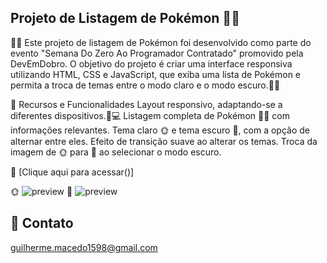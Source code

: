 ## Projeto de Listagem de Pokémon 🐱‍🐉

🚀🚀 Este projeto de listagem de Pokémon foi desenvolvido como parte do evento "Semana Do Zero Ao Programador Contratado" promovido pela DevEmDobro. O objetivo do projeto é criar uma interface responsiva utilizando HTML, CSS e JavaScript, que exiba uma lista de Pokémon e permita a troca de temas entre o modo claro e o modo escuro.🚀🚀

🔨 Recursos e Funcionalidades
Layout responsivo, adaptando-se a diferentes dispositivos.📱💻
Listagem completa de Pokémon 🐱‍🐉 com informações relevantes.
Tema claro 🌞 e tema escuro 🌙, com a opção de alternar entre eles.
Efeito de transição suave ao alterar os temas.
Troca da imagem de 🌞 para 🌙 ao selecionar o modo escuro.

🔗 [Clique aqui para acessar()]

🌞
![preview](./.github/previewSun.png)
🌙
![preview](./.github/previewMoon.png)

## 📧 Contato
guilherme.macedo1598@gmail.com